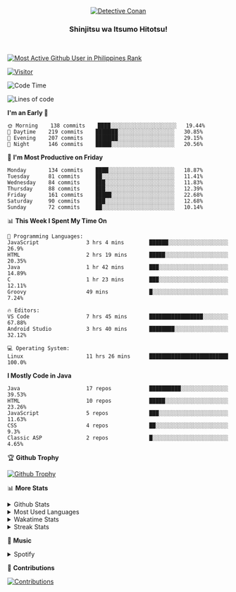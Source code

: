 <p align="center">
<a href="https://mrepol742.github.io">
  <img alt="Detective Conan" src="https://tenor.com/view/detective-detective-conan-anime-eyeglasses-gif-16507322.gif" /> 
  </a> 
  <h3 align="center">Shinjitsu wa Itsumo Hitotsu!</h3>
</p>
<br>

 
[![Most Active Github User in Philippines Rank](https://enibdhv97zm33sz.m.pipedream.net)](https://mrepol742.github.io)

[![Visitor](https://visitor-badge.glitch.me/badge?page_id=mrepol742)](https:/mrepol742.github.io)
<!--START_SECTION:waka-->
![Code Time](http://img.shields.io/badge/Code%20Time-315%20hrs%2033%20mins-blue)

![Lines of code](https://img.shields.io/badge/From%20Hello%20World%20I%27ve%20Written-175%20Thousand%20lines%20of%20code-blue)

**I'm an Early 🐤** 

```text
🌞 Morning    138 commits    ████░░░░░░░░░░░░░░░░░░░░░   19.44% 
🌆 Daytime    219 commits    ███████░░░░░░░░░░░░░░░░░░   30.85% 
🌃 Evening    207 commits    ███████░░░░░░░░░░░░░░░░░░   29.15% 
🌙 Night      146 commits    █████░░░░░░░░░░░░░░░░░░░░   20.56%

```
📅 **I'm Most Productive on Friday** 

```text
Monday       134 commits    ████░░░░░░░░░░░░░░░░░░░░░   18.87% 
Tuesday      81 commits     ██░░░░░░░░░░░░░░░░░░░░░░░   11.41% 
Wednesday    84 commits     ███░░░░░░░░░░░░░░░░░░░░░░   11.83% 
Thursday     88 commits     ███░░░░░░░░░░░░░░░░░░░░░░   12.39% 
Friday       161 commits    █████░░░░░░░░░░░░░░░░░░░░   22.68% 
Saturday     90 commits     ███░░░░░░░░░░░░░░░░░░░░░░   12.68% 
Sunday       72 commits     ██░░░░░░░░░░░░░░░░░░░░░░░   10.14%

```


📊 **This Week I Spent My Time On** 

```text
💬 Programming Languages: 
JavaScript               3 hrs 4 mins        ██████░░░░░░░░░░░░░░░░░░░   26.9% 
HTML                     2 hrs 19 mins       █████░░░░░░░░░░░░░░░░░░░░   20.35% 
Java                     1 hr 42 mins        ███░░░░░░░░░░░░░░░░░░░░░░   14.89% 
C                        1 hr 23 mins        ███░░░░░░░░░░░░░░░░░░░░░░   12.11% 
Groovy                   49 mins             █░░░░░░░░░░░░░░░░░░░░░░░░   7.24%

🔥 Editors: 
VS Code                  7 hrs 45 mins       █████████████████░░░░░░░░   67.88% 
Android Studio           3 hrs 40 mins       ████████░░░░░░░░░░░░░░░░░   32.12%

💻 Operating System: 
Linux                    11 hrs 26 mins      █████████████████████████   100.0%

```

**I Mostly Code in Java** 

```text
Java                     17 repos            ██████████░░░░░░░░░░░░░░░   39.53% 
HTML                     10 repos            █████░░░░░░░░░░░░░░░░░░░░   23.26% 
JavaScript               5 repos             ███░░░░░░░░░░░░░░░░░░░░░░   11.63% 
CSS                      4 repos             ██░░░░░░░░░░░░░░░░░░░░░░░   9.3% 
Classic ASP              2 repos             █░░░░░░░░░░░░░░░░░░░░░░░░   4.65%

```



<!--END_SECTION:waka-->


<p>

🏆 **Github Trophy**
  
<a href="https://mrepol742.github.io">
<img alt="Github Trophy" src="https://github-profile-trophy.vercel.app/?username=mrepol742&theme=gruvbox">
</a>
</p>

<p>

📊 **More Stats**
  
<details>
  <summary>Github Stats</summary>
  <br>
  <a href="https://mrepol742.github.io">
  <img alt="Github Stats" src="https://github-readme-stats.vercel.app/api?username=mrepol742&show_icons=true&include_all_commits=true&&count_private=true&theme=gruvbox">
</a>
</details> 
<details>
  <summary>Most Used Languages</summary>
  <br>
 <a href="https://mrepol742.github.io">
<img alt="Most Used Languages" src="https://github-readme-stats.vercel.app/api/top-langs/?username=mrepol742&layout=compact&include_all_commits=true&&count_private=true&langs_count=20&theme=gruvbox">
</a>
</details>

<details>
  <summary>Wakatime Stats</summary>
  <br>
<a href="https://mrepol742.github.io">
<img alt="Wakatime Stats" src="https://github-readme-stats.vercel.app/api/wakatime?username=mrepol742&layout=compact">
</a>
</details>

<details>
  <summary>Streak Stats</summary>
  <br>
<a href="https://mrepol742.github.io">
<img alt="Streak Stats" src="https://mrepol742-streak-stats.herokuapp.com/?user=mrepol742&theme=gruvbox">
</a>
</p>
</details>

<p>

  🎵 **Music**
  
  <details>
  <summary>Spotify</summary>
  <br>
<a href="https://mrepol742.github.io">
<img alt="Spotify" src="https://spotify-recently-played-readme.vercel.app/api?user=7xx9e7hwq1qyown0m4ut78pcz&count=10&unique=true">
</a>
</p>
</details>

<p>

📜 **Contributions**
  
<a href="https://mrepol742.github.io">
<img alt="Contributions" src="https://mrepol742-activity-graph.herokuapp.com/graph?username=mrepol742&theme=github&hide_border=true">
</a>
</p>
